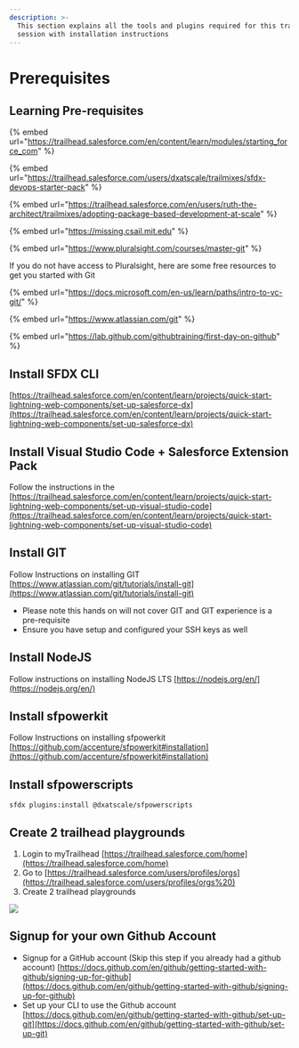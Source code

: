 ```yaml
---
description: >-
  This section explains all the tools and plugins required for this training
  session with installation instructions
---
```


# Prerequisites

## Learning Pre-requisites

{% embed url="https://trailhead.salesforce.com/en/content/learn/modules/starting_force_com" %}

{% embed url="https://trailhead.salesforce.com/users/dxatscale/trailmixes/sfdx-devops-starter-pack" %}

{% embed url="https://trailhead.salesforce.com/en/users/ruth-the-architect/trailmixes/adopting-package-based-development-at-scale" %}

{% embed url="https://missing.csail.mit.edu" %}

{% embed url="https://www.pluralsight.com/courses/master-git" %}

If you do not have access to Pluralsight, here are some free resources to get you started with Git

{% embed url="https://docs.microsoft.com/en-us/learn/paths/intro-to-vc-git/" %}

{% embed url="https://www.atlassian.com/git" %}

{% embed url="https://lab.github.com/githubtraining/first-day-on-github" %}

## Install SFDX CLI <a href="#user-content-1.-sfdx-cli" id="user-content-1.-sfdx-cli"></a>

[https://trailhead.salesforce.com/en/content/learn/projects/quick-start-lightning-web-components/set-up-salesforce-dx](https://trailhead.salesforce.com/en/content/learn/projects/quick-start-lightning-web-components/set-up-salesforce-dx)

## Install Visual Studio Code + Salesforce Extension Pack <a href="#user-content-2.-install-visual-studio-code-2b-salesforce-extension-pack" id="user-content-2.-install-visual-studio-code-2b-salesforce-extension-pack"></a>

Follow the instructions in the [https://trailhead.salesforce.com/en/content/learn/projects/quick-start-lightning-web-components/set-up-visual-studio-code](https://trailhead.salesforce.com/en/content/learn/projects/quick-start-lightning-web-components/set-up-visual-studio-code)

## Install GIT <a href="#user-content-3.-install-git" id="user-content-3.-install-git"></a>

Follow Instructions on installing GIT\
[https://www.atlassian.com/git/tutorials/install-git](https://www.atlassian.com/git/tutorials/install-git)

* Please note this hands on will not cover GIT and GIT experience is a pre-requisite
* Ensure you have setup and configured your SSH keys as well

## Install NodeJS

Follow instructions on installing NodeJS LTS [https://nodejs.org/en/](https://nodejs.org/en/)

## Install sfpowerkit <a href="#user-content-4.-install-sfpowerkit" id="user-content-4.-install-sfpowerkit"></a>

Follow Instructions on installing sfpowerkit\
[https://github.com/accenture/sfpowerkit#installation](https://github.com/accenture/sfpowerkit#installation)

## Install sfpowerscripts

```
sfdx plugins:install @dxatscale/sfpowerscripts
```

## Create 2 trailhead playgrounds <a href="#user-content-5.--create-2-trailhead-playgrounds" id="user-content-5.--create-2-trailhead-playgrounds"></a>

1. Login to myTrailhead [https://trailhead.salesforce.com/home](https://trailhead.salesforce.com/home)
2. Go to [https://trailhead.salesforce.com/users/profiles/orgs](https://trailhead.salesforce.com/users/profiles/orgs%20)
3. Create 2 trailhead playgrounds

![](<../.gitbook/assets/image (8) (1) (1) (1) (1) (1).png>)

## Signup for your own Github Account <a href="#user-content-6.-signup-for-your-own-github-account-2c-ignore-if-you-already-have-one" id="user-content-6.-signup-for-your-own-github-account-2c-ignore-if-you-already-have-one"></a>

* Signup for a GitHub account (Skip this step if you already had a github account) [https://docs.github.com/en/github/getting-started-with-github/signing-up-for-github](https://docs.github.com/en/github/getting-started-with-github/signing-up-for-github)
* Set up your CLI to use the Github account [https://docs.github.com/en/github/getting-started-with-github/set-up-git](https://docs.github.com/en/github/getting-started-with-github/set-up-git)
